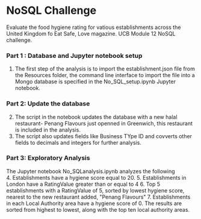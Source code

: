 # NoSQL Challenge
Evaluate the food hygiene rating for vatious establishments across the United Kingdom fo Eat Safe, Love magazine. UCB Module 12 NoSQL challenge.

### Part 1 : Database and Jupyter notebook setup
1. The first step of the analysis is to import the establishment.json file from the Resources folder, the command line interface to import the file into a Mongo database is specified in the No_SQL_setup.ipynb Jupyter notebook.

### Part 2: Update the database
2. The script in the notebook updates the database with a new halal restaurant- Penang Flavours just openned in Greenwich, this restaurant is included in the analysis.
3. The script also updates fields like Business TYpe ID and covverts other fields to decimals and integers for further analysis.

### Part 3: Exploratory Analysis
The Jupyter notebook No_SQLanalysis.ipynb analyzes the following<br>
4. Establishments have a hygiene score equal to 20.
5. Establishments in London have a RatingValue greater than or equal to 4
6. Top 5 establishments with a RatingValue of 5, sorted by lowest hygiene score, nearest to the new restaurant added, "Penang Flavours"
7. Establishments in each Local Authority area have a hygiene score of 0. The results are sorted from highest to lowest, along with the top ten local authority areas.